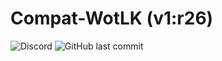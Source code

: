 # Compat-WotLK (v1:r26)

![Discord](https://img.shields.io/discord/795698054371868743?label=discord)
![GitHub last commit](https://img.shields.io/github/last-commit/bkader/Compat-WotLK)